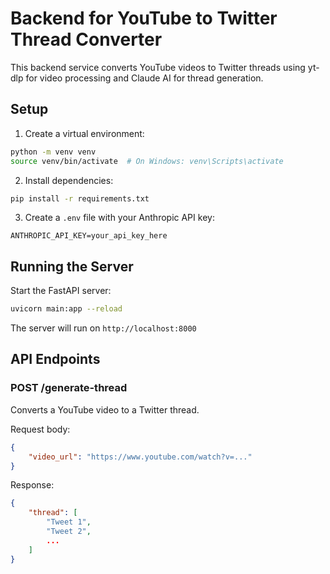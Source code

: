 # Backend for YouTube to Twitter Thread Converter

This backend service converts YouTube videos to Twitter threads using yt-dlp for video processing and Claude AI for thread generation.

## Setup

1. Create a virtual environment:
```bash
python -m venv venv
source venv/bin/activate  # On Windows: venv\Scripts\activate
```

2. Install dependencies:
```bash
pip install -r requirements.txt
```

3. Create a `.env` file with your Anthropic API key:
```
ANTHROPIC_API_KEY=your_api_key_here
```

## Running the Server

Start the FastAPI server:
```bash
uvicorn main:app --reload
```

The server will run on `http://localhost:8000`

## API Endpoints

### POST /generate-thread
Converts a YouTube video to a Twitter thread.

Request body:
```json
{
    "video_url": "https://www.youtube.com/watch?v=..."
}
```

Response:
```json
{
    "thread": [
        "Tweet 1",
        "Tweet 2",
        ...
    ]
}
``` 